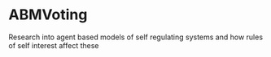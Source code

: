 # ABMVoting
Research into agent based models of self regulating systems and how rules of self interest affect these
